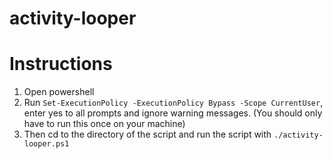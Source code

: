 # activity-looper


# Instructions

1. Open powershell
2. Run ```Set-ExecutionPolicy -ExecutionPolicy Bypass -Scope CurrentUser```, enter yes to all prompts and ignore warning messages. (You should only have to run this once on your machine)
3. Then cd to the directory of the script and run the script with  ```./activity-looper.ps1```
